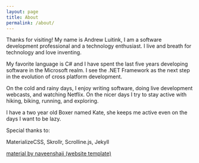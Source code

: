 ```yaml
---
layout: page
title: About
permalink: /about/
---
```


Thanks for visiting! My name is Andrew Luitink, I am a software development professional and a technology enthusiast. I live and breath for technology and love inventing.

My favorite language is C# and I have spent the last five years developing software in the Microsoft realm. I see the .NET Framework as the next step in the evolution of cross platform development.

On the cold and rainy days, I enjoy writing software, doing live development webcasts, and watching Netflix. On the nicer days I try to stay active with hiking, biking, running, and exploring.

I have a two year old Boxer named Kate, she keeps me active even on the days I want to be lazy.

Special thanks to:

MaterializeCSS, Skrollr, Scrolline.js, Jekyll

[material by naveenshaji (website template)](https://github.com/naveenshaji/material)